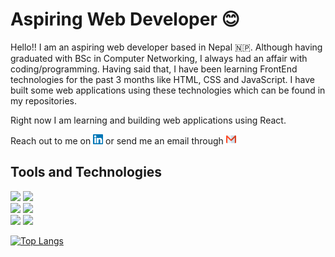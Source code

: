 # Aspiring Web Developer 😊

Hello!! I am an aspiring web developer based in Nepal 🇳🇵. Although having graduated with BSc in Computer Networking, I always had an affair with coding/programming. Having said that, I have been learning FrontEnd technologies for the past 3 months like HTML, CSS and JavaScript. I have built some web applications using these technologies which can be found in my repositories.

Right now I am learning and building web applications using React.

Reach out to me on [<img src="https://github.com/zeetaen1989/zeetaen1989/blob/main/linkedin-svgrepo-com.svg" width=16>](https://www.linkedin.com/in/jitendra-kumar-gurung-92b84673/) or send me an email through [<img src="https://github.com/zeetaen1989/zeetaen1989/blob/main/gmail-svgrepo-com.svg" width=16>](mailto:zeetaen.gurung@gmail.com)

## Tools and Technologies
![](https://img.shields.io/badge/Code-Git-informational?style=flat&logo=Git&logoColor=f05032&color=20232a)
![](https://img.shields.io/badge/Code-Github-informational?style=flat&logo=Git&logoColor=f05032&color=20232a)
<br>
![](https://img.shields.io/badge/Code-HTML5-informational?style=flat&logo=HTML5&logoColor=e34f26&color=20232a)
![](https://img.shields.io/badge/Code-CSS3-informational?style=flat&logo=CSS3&logoColor=157286&color=20232a)
<br>
![](https://img.shields.io/badge/Code-JavaScript_(ES6+)-informational?style=flat&logo=JavaScript&logoColor=f7df1e&color=20232a)
![](https://img.shields.io/badge/Code-React-informational?style=flat&logo=React&logoColor=61dafb&color=20232a)

<!-- ![Anurag's GitHub stats](https://github-readme-stats.vercel.app/api?username=zeetaen1989&show_icons=true&theme=onedark) -->
[![Top Langs](https://github-readme-stats.vercel.app/api/top-langs/?username=zeetaen1989&layout=compact)](https://github.com/anuraghazra/github-readme-stats)



